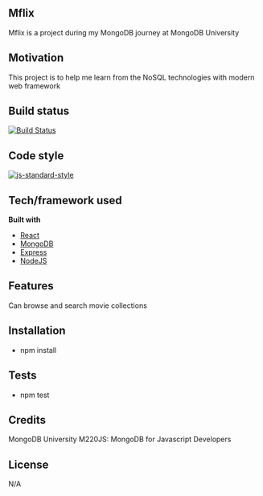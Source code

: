 ## Mflix 
Mflix is a project during my MongoDB journey at MongoDB University

## Motivation
This project is to help me learn from the NoSQL technologies with modern web framework

## Build status
[![Build Status](https://travis-ci.org/derek-zhan/mflix.svg?branch=master)](https://travis-ci.org/github/derek-zhan/mflix/)

## Code style
[![js-standard-style](https://img.shields.io/badge/code%20style-standard-brightgreen.svg?style=flat)](https://github.com/feross/standard)
 
## Tech/framework used
<b>Built with</b>
- [React](https://reactjs.org/)
- [MongoDB](https://www.mongodb.com/)
- [Express](https://expressjs.com/)
- [NodeJS](https://nodejs.org/en/)

## Features
Can browse and search movie collections

## Installation
- npm install

## Tests
- npm test

## Credits
MongoDB University
M220JS: MongoDB for Javascript Developers

## License
N/A
